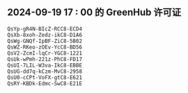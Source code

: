 ## 2024-09-19 17 : 00 的 GreenHub 许可证
```
QsYp-gR4N-BIcZ-RCC8-ECD4
QsXb-8xoh-Zedz-ikC8-D1A6
QsWg-GNQf-IpBF-ZiC8-5B02
QsWZ-RKeo-zOEv-YcC8-BD56
QsV2-ZcmI-lqCr-YGC8-1221
QsUk-wPmh-221z-PhC8-FD17
QsUI-7LIL-W3va-IkC8-EBBE
QsUG-dd7q-kCzm-MvC8-2958
QsU0-cCPt-VoFX-gtC8-E621
QsRY-KBDk-Edmc-SwC8-E21E
```

